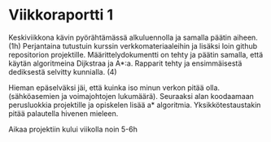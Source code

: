 # Viikkoraportti 1
Keskiviikkona kävin pyörähtämässä alkuluennolla ja samalla päätin aiheen. (1h)
Perjantaina tutustuin kurssin verkkomateriaaleihin ja lisäksi loin github repositorion projektille. Määrittelydokumentti on 
tehty ja päätin samalla, että käytän algoritmeina Dijkstraa ja A*:a. 
Rapparit tehty ja ensimmäisestä dediksestä selvitty kunnialla. (4)

Hieman epäselväksi jäi, että kuinka iso minun verkon pitää olla. (sähköasemien ja voimajohtojen lukumäärä).
Seuraaksi alan koodaamaan perusluokkia projektille ja opiskelen lisää a* algoritmia. Yksikkötestaustakin pitää palautella 
hivenen mieleen. 

Aikaa projektiin kului viikolla noin 5-6h
